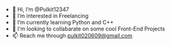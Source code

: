 - 👋 Hi, I’m @Pulkit12347
- 👀 I’m interested in Freelancing
- 🌱 I’m currently learning Python and C++
- 💪 I'm looking to collabarate on some cool Front-End Projects
- 📫 Reach me through pulkit020609@gmail.com
<!---
Pulkit12347/Pulkit12347 is a ✨ special ✨ repository because its `README.md` (this file) appears on your GitHub profile.
You can click the Preview link to take a look at your changes.
--->
